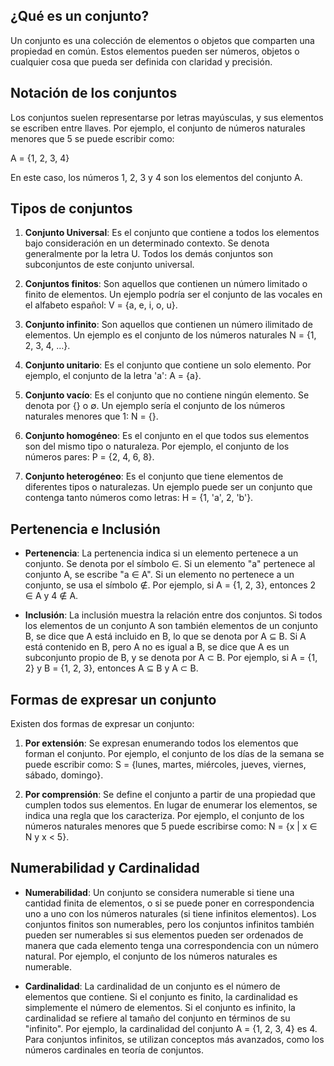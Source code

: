 ## **¿Qué es un conjunto?**
Un conjunto es una colección de elementos o objetos que comparten una propiedad en común. Estos elementos pueden ser números, objetos o cualquier cosa que pueda ser definida con claridad y precisión.

## **Notación de los conjuntos**
Los conjuntos suelen representarse por letras mayúsculas, y sus elementos se escriben entre llaves. Por ejemplo, el conjunto de números naturales menores que 5 se puede escribir como:

A = {1, 2, 3, 4}

En este caso, los números 1, 2, 3 y 4 son los elementos del conjunto A.

## **Tipos de conjuntos**

1. **Conjunto Universal**: Es el conjunto que contiene a todos los elementos bajo consideración en un determinado contexto. Se denota generalmente por la letra U. Todos los demás conjuntos son subconjuntos de este conjunto universal.
   
2. **Conjuntos finitos**: Son aquellos que contienen un número limitado o finito de elementos. Un ejemplo podría ser el conjunto de las vocales en el alfabeto español: V = {a, e, i, o, u}.
   
3. **Conjunto infinito**: Son aquellos que contienen un número ilimitado de elementos. Un ejemplo es el conjunto de los números naturales N = {1, 2, 3, 4, …}.
   
4. **Conjunto unitario**: Es el conjunto que contiene un solo elemento. Por ejemplo, el conjunto de la letra 'a': A = {a}.
   
5. **Conjunto vacío**: Es el conjunto que no contiene ningún elemento. Se denota por {} o ∅. Un ejemplo sería el conjunto de los números naturales menores que 1: N = {}.
   
6. **Conjunto homogéneo**: Es el conjunto en el que todos sus elementos son del mismo tipo o naturaleza. Por ejemplo, el conjunto de los números pares: P = {2, 4, 6, 8}.
   
7. **Conjunto heterogéneo**: Es el conjunto que tiene elementos de diferentes tipos o naturalezas. Un ejemplo puede ser un conjunto que contenga tanto números como letras: H = {1, 'a', 2, 'b'}.

## **Pertenencia e Inclusión**

- **Pertenencia**: La pertenencia indica si un elemento pertenece a un conjunto. Se denota por el símbolo ∈. Si un elemento "a" pertenece al conjunto A, se escribe "a ∈ A". Si un elemento no pertenece a un conjunto, se usa el símbolo ∉. Por ejemplo, si A = {1, 2, 3}, entonces 2 ∈ A y 4 ∉ A.
  
- **Inclusión**: La inclusión muestra la relación entre dos conjuntos. Si todos los elementos de un conjunto A son también elementos de un conjunto B, se dice que A está incluido en B, lo que se denota por A ⊆ B. Si A está contenido en B, pero A no es igual a B, se dice que A es un subconjunto propio de B, y se denota por A ⊂ B. Por ejemplo, si A = {1, 2} y B = {1, 2, 3}, entonces A ⊆ B y A ⊂ B.

## **Formas de expresar un conjunto**

Existen dos formas de expresar un conjunto:

1. **Por extensión**: Se expresan enumerando todos los elementos que forman el conjunto. Por ejemplo, el conjunto de los días de la semana se puede escribir como: S = {lunes, martes, miércoles, jueves, viernes, sábado, domingo}.

2. **Por comprensión**: Se define el conjunto a partir de una propiedad que cumplen todos sus elementos. En lugar de enumerar los elementos, se indica una regla que los caracteriza. Por ejemplo, el conjunto de los números naturales menores que 5 puede escribirse como: N = {x | x ∈ N y x < 5}.

## **Numerabilidad y Cardinalidad**

- **Numerabilidad**: Un conjunto se considera numerable si tiene una cantidad finita de elementos, o si se puede poner en correspondencia uno a uno con los números naturales (si tiene infinitos elementos). Los conjuntos finitos son numerables, pero los conjuntos infinitos también pueden ser numerables si sus elementos pueden ser ordenados de manera que cada elemento tenga una correspondencia con un número natural. Por ejemplo, el conjunto de los números naturales es numerable.
  
- **Cardinalidad**: La cardinalidad de un conjunto es el número de elementos que contiene. Si el conjunto es finito, la cardinalidad es simplemente el número de elementos. Si el conjunto es infinito, la cardinalidad se refiere al tamaño del conjunto en términos de su "infinito". Por ejemplo, la cardinalidad del conjunto A = {1, 2, 3, 4} es 4. Para conjuntos infinitos, se utilizan conceptos más avanzados, como los números cardinales en teoría de conjuntos.

